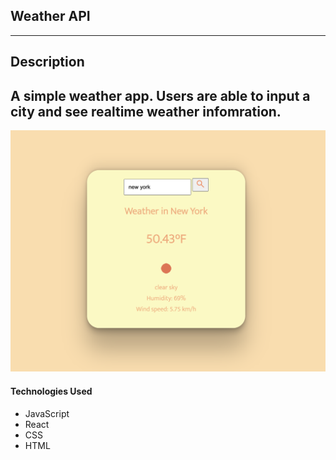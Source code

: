 ## Weather API
 --- 
## Description
 A simple weather app. Users are able to input a city and see realtime weather infomration.
 --- 

![Alt text](./weather.png)

#### Technologies Used
- JavaScript
- React
- CSS
- HTML 